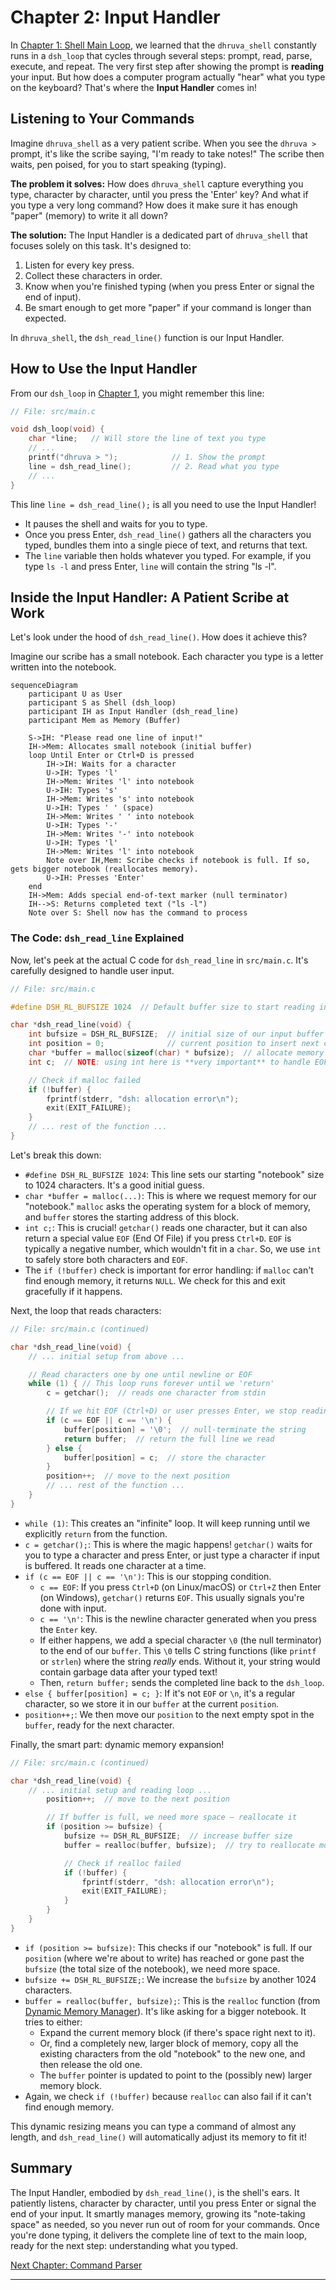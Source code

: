 # Chapter 2: Input Handler

In [Chapter 1: Shell Main Loop](Main_Shell_Loop.md), we learned that the `dhruva_shell` constantly runs in a `dsh_loop` that cycles through several steps: prompt, read, parse, execute, and repeat. The very first step after showing the prompt is **reading** your input. But how does a computer program actually "hear" what you type on the keyboard? That's where the **Input Handler** comes in!

## Listening to Your Commands

Imagine `dhruva_shell` as a very patient scribe. When you see the `dhruva >` prompt, it's like the scribe saying, "I'm ready to take notes!" The scribe then waits, pen poised, for you to start speaking (typing).

**The problem it solves:** How does `dhruva_shell` capture everything you type, character by character, until you press the 'Enter' key? And what if you type a very long command? How does it make sure it has enough "paper" (memory) to write it all down?

**The solution:** The Input Handler is a dedicated part of `dhruva_shell` that focuses solely on this task. It's designed to:
1.  Listen for every key press.
2.  Collect these characters in order.
3.  Know when you're finished typing (when you press Enter or signal the end of input).
4.  Be smart enough to get more "paper" if your command is longer than expected.

In `dhruva_shell`, the `dsh_read_line()` function is our Input Handler.

## How to Use the Input Handler

From our `dsh_loop` in [Chapter 1](01_shell_main_loop_.md), you might remember this line:

```c
// File: src/main.c

void dsh_loop(void) {
    char *line;   // Will store the line of text you type
    // ...
    printf("dhruva > ");            // 1. Show the prompt
    line = dsh_read_line();         // 2. Read what you type
    // ...
}
```

This line `line = dsh_read_line();` is all you need to use the Input Handler!
*   It pauses the shell and waits for you to type.
*   Once you press Enter, `dsh_read_line()` gathers all the characters you typed, bundles them into a single piece of text, and returns that text.
*   The `line` variable then holds whatever you typed. For example, if you type `ls -l` and press Enter, `line` will contain the string "ls -l".

## Inside the Input Handler: A Patient Scribe at Work

Let's look under the hood of `dsh_read_line()`. How does it achieve this?

Imagine our scribe has a small notebook. Each character you type is a letter written into the notebook.

```mermaid
sequenceDiagram
    participant U as User
    participant S as Shell (dsh_loop)
    participant IH as Input Handler (dsh_read_line)
    participant Mem as Memory (Buffer)

    S->IH: "Please read one line of input!"
    IH->Mem: Allocates small notebook (initial buffer)
    loop Until Enter or Ctrl+D is pressed
        IH->IH: Waits for a character
        U->IH: Types 'l'
        IH->Mem: Writes 'l' into notebook
        U->IH: Types 's'
        IH->Mem: Writes 's' into notebook
        U->IH: Types ' ' (space)
        IH->Mem: Writes ' ' into notebook
        U->IH: Types '-'
        IH->Mem: Writes '-' into notebook
        U->IH: Types 'l'
        IH->Mem: Writes 'l' into notebook
        Note over IH,Mem: Scribe checks if notebook is full. If so, gets bigger notebook (reallocates memory).
        U->IH: Presses 'Enter'
    end
    IH->Mem: Adds special end-of-text marker (null terminator)
    IH-->S: Returns completed text ("ls -l")
    Note over S: Shell now has the command to process
```

### The Code: `dsh_read_line` Explained

Now, let's peek at the actual C code for `dsh_read_line` in `src/main.c`. It's carefully designed to handle user input.

```c
// File: src/main.c

#define DSH_RL_BUFSIZE 1024  // Default buffer size to start reading input

char *dsh_read_line(void) {
    int bufsize = DSH_RL_BUFSIZE;  // initial size of our input buffer
    int position = 0;              // current position to insert next character
    char *buffer = malloc(sizeof(char) * bufsize);  // allocate memory
    int c;  // NOTE: using int here is **very important** to handle EOF correctly

    // Check if malloc failed
    if (!buffer) {
        fprintf(stderr, "dsh: allocation error\n");
        exit(EXIT_FAILURE);
    }
    // ... rest of the function ...
}
```

Let's break this down:
*   `#define DSH_RL_BUFSIZE 1024`: This line sets our starting "notebook" size to 1024 characters. It's a good initial guess.
*   `char *buffer = malloc(...)`: This is where we request memory for our "notebook." `malloc` asks the operating system for a block of memory, and `buffer` stores the starting address of this block.
*   `int c;`: This is crucial! `getchar()` reads one character, but it can also return a special value `EOF` (End Of File) if you press `Ctrl+D`. `EOF` is typically a negative number, which wouldn't fit in a `char`. So, we use `int` to safely store both characters and `EOF`.
*   The `if (!buffer)` check is important for error handling: if `malloc` can't find enough memory, it returns `NULL`. We check for this and exit gracefully if it happens.

Next, the loop that reads characters:

```c
// File: src/main.c (continued)

char *dsh_read_line(void) {
    // ... initial setup from above ...

    // Read characters one by one until newline or EOF
    while (1) { // This loop runs forever until we 'return'
        c = getchar();  // reads one character from stdin

        // If we hit EOF (Ctrl+D) or user presses Enter, we stop reading
        if (c == EOF || c == '\n') {
            buffer[position] = '\0';  // null-terminate the string
            return buffer;  // return the full line we read
        } else {
            buffer[position] = c;  // store the character
        }
        position++;  // move to the next position
        // ... rest of the function ...
    }
}
```

*   `while (1)`: This creates an "infinite" loop. It will keep running until we explicitly `return` from the function.
*   `c = getchar();`: This is where the magic happens! `getchar()` waits for you to type a character and press Enter, or just type a character if input is buffered. It reads one character at a time.
*   `if (c == EOF || c == '\n')`: This is our stopping condition.
    *   `c == EOF`: If you press `Ctrl+D` (on Linux/macOS) or `Ctrl+Z` then Enter (on Windows), `getchar()` returns `EOF`. This usually signals you're done with input.
    *   `c == '\n'`: This is the newline character generated when you press the `Enter` key.
    *   If either happens, we add a special character `\0` (the null terminator) to the end of our `buffer`. This `\0` tells C string functions (like `printf` or `strlen`) where the string *really* ends. Without it, your string would contain garbage data after your typed text!
    *   Then, `return buffer;` sends the completed line back to the `dsh_loop`.
*   `else { buffer[position] = c; }`: If it's not `EOF` or `\n`, it's a regular character, so we store it in our `buffer` at the current `position`.
*   `position++;`: We then move our `position` to the next empty spot in the `buffer`, ready for the next character.

Finally, the smart part: dynamic memory expansion!

```c
// File: src/main.c (continued)

char *dsh_read_line(void) {
    // ... initial setup and reading loop ...
        position++;  // move to the next position

        // If buffer is full, we need more space — reallocate it
        if (position >= bufsize) {
            bufsize += DSH_RL_BUFSIZE;  // increase buffer size
            buffer = realloc(buffer, bufsize);  // try to reallocate more memory

            // Check if realloc failed
            if (!buffer) {
                fprintf(stderr, "dsh: allocation error\n");
                exit(EXIT_FAILURE);
            }
        }
    }
}
```

*   `if (position >= bufsize)`: This checks if our "notebook" is full. If our `position` (where we're about to write) has reached or gone past the `bufsize` (the total size of the notebook), we need more space.
*   `bufsize += DSH_RL_BUFSIZE;`: We increase the `bufsize` by another 1024 characters.
*   `buffer = realloc(buffer, bufsize);`: This is the `realloc` function (from [Dynamic Memory Manager](07_dynamic_memory_manager_.md)). It's like asking for a bigger notebook. It tries to either:
    *   Expand the current memory block (if there's space right next to it).
    *   Or, find a completely new, larger block of memory, copy all the existing characters from the old "notebook" to the new one, and then release the old one.
    *   The `buffer` pointer is updated to point to the (possibly new) larger memory block.
*   Again, we check `if (!buffer)` because `realloc` can also fail if it can't find enough memory.

This dynamic resizing means you can type a command of almost any length, and `dsh_read_line()` will automatically adjust its memory to fit it!

## Summary

The Input Handler, embodied by `dsh_read_line()`, is the shell's ears. It patiently listens, character by character, until you press Enter or signal the end of your input. It smartly manages memory, growing its "note-taking space" as needed, so you never run out of room for your commands. Once you're done typing, it delivers the complete line of text to the main loop, ready for the next step: understanding what you typed.

[Next Chapter: Command Parser](Command_Parser.md)

---
